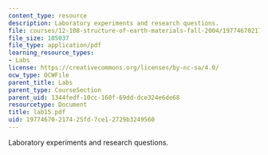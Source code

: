 ```yaml
---
content_type: resource
description: Laboratory experiments and research questions.
file: courses/12-108-structure-of-earth-materials-fall-2004/19774670217425fd7ce12729b3249560_lab15.pdf
file_size: 105037
file_type: application/pdf
learning_resource_types:
- Labs
license: https://creativecommons.org/licenses/by-nc-sa/4.0/
ocw_type: OCWFile
parent_title: Labs
parent_type: CourseSection
parent_uid: 1344fedf-10cc-160f-69dd-dce324e6de68
resourcetype: Document
title: lab15.pdf
uid: 19774670-2174-25fd-7ce1-2729b3249560
---
```

Laboratory experiments and research questions.